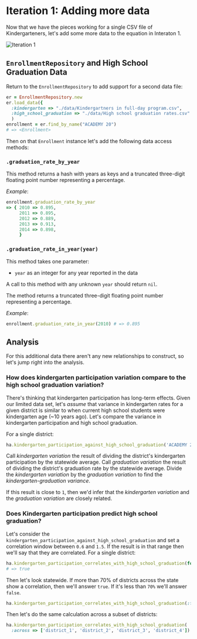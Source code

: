 # Iteration 1: Adding more data

Now that we have the pieces working for a single CSV file of Kindergarteners, let's add some more data to the equation in Interaton 1.

![Iteration 1](http://imgur.com/7drdEKc.png)

## `EnrollmentRepository` and High School Graduation Data

Return to the `EnrollmentRepository` to add support for a second data file:

```ruby
er = EnrollmentRepository.new
er.load_data({
  :kindergarten => "./data/Kindergartners in full-day program.csv",
  :high_school_graduation => "./data/High school graduation rates.csv"
  )
enrollment = er.find_by_name("ACADEMY 20")
# => <Enrollment>
```

Then on that `Enrollment` instance let's add the following data access methods:

### `.graduation_rate_by_year`

This method returns a hash with years as keys and a truncated three-digit floating point number representing a percentage.

*Example*:

```ruby
enrollment.graduation_rate_by_year
=> { 2010 => 0.895,
     2011 => 0.895,
     2012 => 0.889,
     2013 => 0.913,
     2014 => 0.898,
     }
```

### `.graduation_rate_in_year(year)`

This method takes one parameter:

* `year` as an integer for any year reported in the data

A call to this method with any unknown `year` should return `nil`.

The method returns a truncated three-digit floating point number representing a percentage.

*Example*:

```ruby
enrollment.graduation_rate_in_year(2010) # => 0.895
```

## Analysis

For this additional data there aren't any new relationships to construct, so let's jump right into the analysis.

### How does kindergarten participation variation compare to the high school graduation variation?

There's thinking that kindergarten participation has long-term effects. Given our limited data set, let's *assume* that variance in kindergarten rates for a given district is similar to when current high school students were kindergarten age (~10 years ago). Let's compare the variance in kindergarten participation and high school graduation.

For a single district:

```ruby
ha.kindergarten_participation_against_high_school_graduation('ACADEMY 20') # => 1.234
```

Call *kindergarten variation* the result of dividing the district's kindergarten participation by the statewide average. Call *graduation variation* the result of dividing the district's graduation rate by the statewide average. Divide the *kindergarten variation* by the *graduation variation* to find the *kindergarten-graduation variance*.

If this result is close to `1`, then we'd infer that the *kindergarten variation* and the *graduation variation* are closely related.

### Does Kindergarten participation predict high school graduation?

Let's consider the `kindergarten_participation_against_high_school_graduation` and set a correlation window between `0.6` and `1.5`. If the result is in that range then we'll say that they are correlated. For a single district:

```ruby
ha.kindergarten_participation_correlates_with_high_school_graduation(for: 'ACADEMY 20')
# => true
```

Then let's look statewide. If more than 70% of districts across the state show a correlation, then we'll answer `true`. If it's less than `70%` we'll answer `false`.

```ruby
ha.kindergarten_participation_correlates_with_high_school_graduation(:for => 'COLORADO') # => true
```

Then let's do the same calculation across a subset of districts:

```ruby
ha.kindergarten_participation_correlates_with_high_school_graduation(
  :across => ['district_1', 'district_2', 'district_3', 'district_4']) # => true
```
